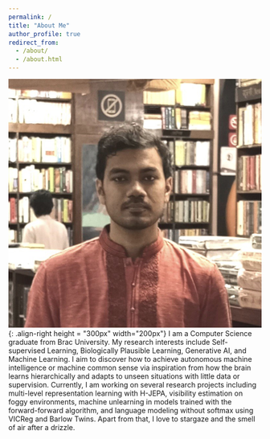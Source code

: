 ```yaml
---
permalink: /
title: "About Me"
author_profile: true
redirect_from: 
  - /about/
  - /about.html
---
```

![illustration](/images/profile.png){: .align-right height = "300px" width="200px"}
I am a Computer Science graduate from Brac University. My research interests include Self-supervised Learning, Biologically Plausible Learning, Generative AI, and Machine Learning. I aim to discover how to achieve autonomous machine intelligence or machine common sense via inspiration from how the brain learns hierarchically and adapts to unseen situations with little data or supervision. Currently, I am working on several research projects including multi-level representation learning with H-JEPA, visibility estimation on foggy environments, machine unlearning in models trained with the forward-forward algorithm, and language modeling without softmax using VICReg and Barlow Twins. Apart from that, I love to stargaze and the smell of air after a drizzle. 

